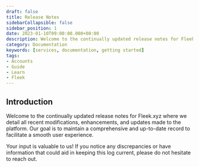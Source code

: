 ```yaml
---
draft: false
title: Release Notes
sidebarCollapsible: false
sidebar_position: 1
date: 2023-01-10T09:00:00.000+00:00
description: Welcome to the continually updated release notes for Fleek.xyz where we detail all recent modifications, enhancements, and updates made to the platform.
category: Documentation
keywords: [services, documentation, getting started]
tags:
- Accounts
- Guide
- Learn
- Fleek
---
```


## Introduction

Welcome to the continually updated release notes for Fleek.xyz where we detail all recent modifications, enhancements, and updates made to the platform. Our goal is to maintain a comprehensive and up-to-date record to facilitate a smooth user experience.

Your input is valuable to us! If you notice any discrepancies or have information that could aid in keeping this log current, please do not hesitate to reach out.
